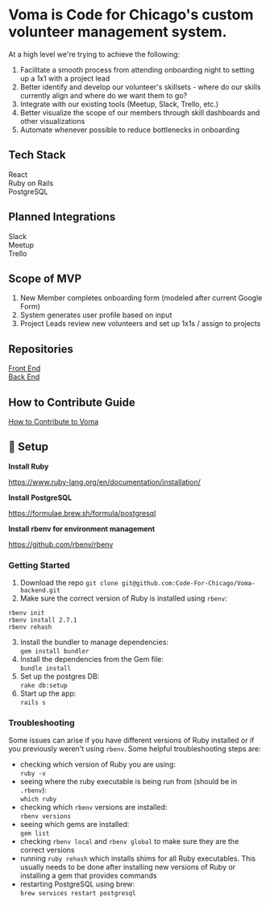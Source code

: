 # Voma is Code for Chicago's custom **vo**lunteer **ma**nagement system.

At a high level we're trying to achieve the following:
1. Facilitate a smooth process from attending onboarding night to setting up a 1x1 with a project lead
2. Better identify and develop our volunteer's skillsets - where do our skills currently align and where do we want them to go?
3. Integrate with our existing tools (Meetup, Slack, Trello, etc.)
4. Better visualize the scope of our members through skill dashboards and other visualizations
5. Automate whenever possible to reduce bottlenecks in onboarding 

## Tech Stack

React  
Ruby on Rails  
PostgreSQL  

## Planned Integrations 
Slack  
Meetup  
Trello  

## Scope of MVP

1. New Member completes onboarding form (modeled after current Google Form)
2. System generates user profile based on input
3. Project Leads review new volunteers and set up 1x1s / assign to projects

## Repositories
[Front End](https://github.com/Code-For-Chicago/Voma-frontend)  
[Back End](https://github.com/Code-For-Chicago/Voma-backend)

## How to Contribute Guide
[How to Contribute to Voma](How-to-Contribute.md)

## 🚀 Setup

**Install Ruby**

https://www.ruby-lang.org/en/documentation/installation/

**Install PostgreSQL**

https://formulae.brew.sh/formula/postgresql

**Install rbenv for environment management**

https://github.com/rbenv/rbenv

### Getting Started
1. Download the repo `git clone git@github.com:Code-For-Chicago/Voma-backend.git`
2. Make sure the correct version of Ruby is installed using `rbenv`:
```
rbenv init
rbenv install 2.7.1
rbenv rehash
```
3. Install the bundler to manage dependencies:\
`gem install bundler`
4. Install the dependencies from the Gem file:\
`bundle install`
5. Set up the postgres DB:\
`rake db:setup`
6. Start up the app:\
`rails s`

### Troubleshooting
Some issues can arise if you have different versions of Ruby installed or if you previously weren't using `rbenv`. Some helpful troubleshooting steps are:
- checking which version of Ruby you are using:\
`ruby -v`
- seeing where the ruby executable is being run from (should be in `.rbenv`):\
`which ruby`
- checking which `rbenv` versions are installed:\
`rbenv versions`
- seeing which gems are installed:\
`gem list`
- checking `rbenv local` and `rbenv global` to make sure they are the correct versions
- running `ruby rehash` which installs shims for all Ruby executables. This usually needs to be done after installing new versions of Ruby or installing a gem that provides commands
- restarting PostgreSQL using brew:\
`brew services restart postgresql`
